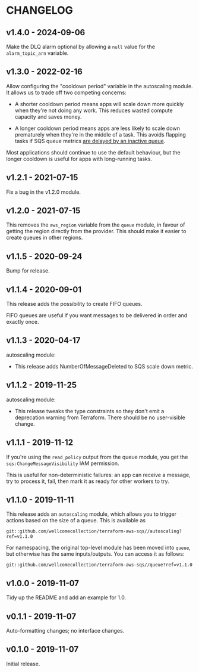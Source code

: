 # CHANGELOG

## v1.4.0 - 2024-09-06

Make the DLQ alarm optional by allowing a `null` value for the `alarm_topic_arn` variable.

## v1.3.0 - 2022-02-16

Allow configuring the "cooldown period" variable in the autoscaling module.
It allows us to trade off two competing concerns:

*   A shorter cooldown period means apps will scale down more quickly when they're not doing any work.
    This reduces wasted compute capacity and saves money.

*   A longer cooldown period means apps are less likely to scale down prematurely when they're in the middle of a task.
    This avoids flapping tasks if SQS queue metrics [are delayed by an inactive queue](https://docs.aws.amazon.com/AWSSimpleQueueService/latest/SQSDeveloperGuide/sqs-monitoring-using-cloudwatch.html).

Most applications should continue to use the default behaviour, but the longer cooldown is useful for apps with long-running tasks.

## v1.2.1 - 2021-07-15

Fix a bug in the v1.2.0 module.

## v1.2.0 - 2021-07-15

This removes the `aws_region` variable from the `queue` module, in favour of getting the region directly from the provider.
This should make it easier to create queues in other regions.

## v1.1.5 - 2020-09-24

Bump for release.

## v1.1.4 - 2020-09-01

This release adds the possibility to create FIFO queues. 

FIFO queues are useful if you want messages to be delivered in order and exactly once.

## v1.1.3 - 2020-04-17

autoscaling module:

*   This release adds NumberOfMessageDeleted to SQS scale down metric.

## v1.1.2 - 2019-11-25

autoscaling module:

*   This release tweaks the type constraints so they don't emit a deprecation
    warning from Terraform.  There should be no user-visible change.

## v1.1.1 - 2019-11-12

If you're using the `read_policy` output from the queue module, you get the `sqs:ChangeMessageVisibility` IAM permission.

This is useful for non-deterministic failures: an app can receive a message, try to process it, fail, then mark it as ready for other workers to try.

## v1.1.0 - 2019-11-11

This release adds an `autoscaling` module, which allows you to trigger actions based on the size of a queue.  This is available as

    git::github.com/wellcomecollection/terraform-aws-sqs//autoscaling?ref=v1.1.0

For namespacing, the original top-level module has been moved into `queue`, but otherwise has the same inputs/outputs.  You can access it as follows:

    git::github.com/wellcomecollection/terraform-aws-sqs//queue?ref=v1.1.0

## v1.0.0 - 2019-11-07

Tidy up the README and add an example for 1.0.

## v0.1.1 - 2019-11-07

Auto-formatting changes; no interface changes.

## v0.1.0 - 2019-11-07

Initial release.

